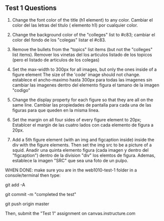 ## Test 1 Questions

 1. Change the font color of the title (h1 element) to any color. Cambiar el color del las letras del titulo ( elemento h1) por cualquier color.

 2. Change the background color of the "colleges" list to #c83; cambiar el color del fondo de los "colegas" listar el #c83.

 3. Remove the bullets from the "topics" list items (but not the "colleges" list items). Remover los vinetas del los articulos listado de los topicos (pero el listado de articulos de los colegas)

 4. Set the max-width to 300px for all images, but only the ones inside of a figure element
The size of the 'code' image should not change. establece el ancho-maximo hasta 300px para todas las imagenes sin cambiar las imagenes dentro del elemento figura el tamano de la imagen "codigo"

 5. Change the display property for each figure so that they are all on the same line. Cambiar las propiedades de pantalla para cada una de las figuras para que queden en la misma linea.

 6. Set the margin on all four sides of every figure element to 20px; Establcer el margin de las cuatro lados con cada elemento de figura a 20px.

 7. Add a 5th figure element (with an img and figcaption inside) inside the
div with the figure elements. Then set the img src to be a picture of a squid. Anadir una quinta elemento figura (cada imagen y dentro del "figcaption") dentro de la division "div" los elemtos de figura. Ademas, establece la imagen "SRC" que sea una foto de un pulpo.


WHEN DONE:
make sure you are in the web1010-test-1 folder in a console/terminal then type:

git add -A

git commit -m "completed the test"

git push origin master

Then, submit the "Test 1" assignment on canvas.instructure.com

